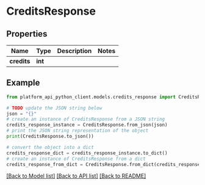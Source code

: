 # CreditsResponse


## Properties

Name | Type | Description | Notes
------------ | ------------- | ------------- | -------------
**credits** | **int** |  | 

## Example

```python
from platform_api_python_client.models.credits_response import CreditsResponse

# TODO update the JSON string below
json = "{}"
# create an instance of CreditsResponse from a JSON string
credits_response_instance = CreditsResponse.from_json(json)
# print the JSON string representation of the object
print(CreditsResponse.to_json())

# convert the object into a dict
credits_response_dict = credits_response_instance.to_dict()
# create an instance of CreditsResponse from a dict
credits_response_from_dict = CreditsResponse.from_dict(credits_response_dict)
```
[[Back to Model list]](../README.md#documentation-for-models) [[Back to API list]](../README.md#documentation-for-api-endpoints) [[Back to README]](../README.md)


